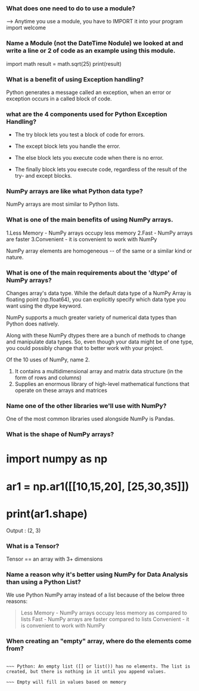 ### What does one need to do to use a module?

--> Anytime you use a module, you have to IMPORT it into your program
    import welcome

### Name a Module (not the DateTime Nodule) we looked at and write a line or 2 of code as an example using this module.

import math
result = math.sqrt(25)
print(result)

### What is a benefit of using Exception handling?

Python generates a message called an exception, when an error or exception occurs in a called block of code.


### what are the 4 components used for Python Exception Handling?

* The try block lets you test a block of code for errors.

* The except block lets you handle the error.

* The else block lets you execute code when there is no error.

* The finally block lets you execute code, regardless of the result of the try- and except blocks.


### NumPy arrays are like what Python data type?

NumPy arrays are most similar to Python lists.

### What is one of the main benefits of using NumPy arrays.

1.Less Memory - NumPy arrays occupy less memory 
2.Fast - NumPy arrays are faster 
3.Convenient - it is convenient to work with NumPy

NumPy array elements are homogeneous -- of the same or a similar kind or nature.

### What is one of the main requirements about the 'dtype' of NumPy arrays?
 Changes array's data type.
 While the default data type of a NumPy Array is floating point (np.float64), you can explicitly specify which data type you want using the dtype keyword.

NumPy supports a much greater variety of numerical data types than Python does natively.

Along with these NumPy dtypes there are a bunch of methods to change and manipulate data types. So, even though your data might be of one type, you could possibly change that to better work with your project.

Of the 10 uses of NumPy, name 2.

1. It contains a multidimensional array and matrix data structure (in the form of rows and columns)
2. Supplies an enormous library of high-level mathematical functions that operate on these arrays and matrices

### Name one of the other libraries we'll use with NumPy?

One of the most common libraries used alongside NumPy is Pandas.

### What is the shape of NumPy arrays?

# import numpy as np

# ar1 = np.ar1([[10,15,20], [25,30,35]])

# print(ar1.shape)

Output : (2, 3)

### What is a Tensor?

Tensor == an array with 3+ dimensions

### Name a reason why it's better using NumPy for Data Analysis than using a Python List?

We use Python NumPy array instead of a list because of the below three reasons:

> Less Memory - NumPy arrays occupy less memory as compared to lists
> Fast - NumPy arrays are faster compared to lists
> Convenient - it is convenient to work with NumPy

### When creating an "empty" array, where do the elements come from?


 ~~~ When you create an "empty" array, there are no elements in it initially. It's just a container that has been allocated in memory, ready to hold values, but it doesn't contain any actual data yet.

~~~ Python: An empty list ([] or list()) has no elements. The list is created, but there is nothing in it until you append values.

~~~ Empty will fill in values based on memory